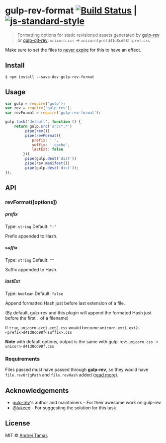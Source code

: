 # gulp-rev-format [![Build Status](https://travis-ci.org/atamas101/gulp-rev-format.svg?branch=master)](https://travis-ci.org/atamas101/gulp-rev-format) | [![js-standard-style](https://img.shields.io/badge/code%20style-standard-brightgreen.svg)](http://standardjs.com/)


> Formatting options for static revisioned assets generated by [gulp-rev](https://github.com/sindresorhus/gulp-rev) or [gulp-git-rev](https://github.com/Collaborne/gulp-git-rev): 
> `unicorn.css` → `unicorn[pre]d41d8cd98f[pre].css`


Make sure to set the files to [never expire](http://developer.yahoo.com/performance/rules.html#expires) for this to have an effect.


## Install

```
$ npm install --save-dev gulp-rev-format
```


## Usage

```js
var gulp = require('gulp');
var rev = require('gulp-rev');
var revFormat = require('gulp-rev-format');

gulp.task('default', function () {
	return gulp.src('src/*.*')
		.pipe(rev())
		.pipe(revFormat({
            prefix: '.',
            suffix: '.cache',
            lastExt: false
        }))
		.pipe(gulp.dest('dist'))
		.pipe(rev.manifest())
		.pipe(gulp.dest('dist'));
});
```


## API

### revFormat([options])

##### prefix

Type: `string`
Default: `"-"`

Prefix appended to Hash.

##### suffix

Type: `string`
Default: `""`

Suffix appended to Hash.

##### lastExt

Type: `boolean`
Default: `false`

Append formatted Hash just before last extension of a file.

(By default, gulp-rev and this plugin will append the formated Hash just before the first `.` of a filename)

If `true`, `unicorn.ext1.ext2.css` would become
`unicorn.ext1.ext2-<prefix>d41d8cd98f<suffix>.css`

**Note** with default options, output is the same with gulp-rev: `unicorn.css` → `unicorn-d41d8cd98f.css`

### Requirements

Files passed must have passed through **gulp-rev**, so they would have `file.revOrigPath` and `file.revHash` added ([read more](https://github.com/sindresorhus/gulp-rev#original-path)).


## Acknowledgements

- [gulp-rev](https://github.com/sindresorhus/gulp-rev)'s author and maintainers - For their awesome work on gulp-rev
- [@lukeed](https://github.com/lukeed) - For suggesting the solution for this task

## License

MIT © [Andrei Tamas](https://github.com/atamas101)
